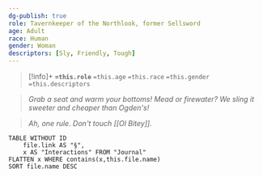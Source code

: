 ```yaml
---
dg-publish: true
role: Tavernkeeper of the Northlook, former Sellsword
age: Adult
race: Human
gender: Woman
descriptors: [Sly, Friendly, Tough]
---
```


> [!info]+
> **`=this.role`**
> `=this.age` `=this.race` `=this.gender`
> `=this.descriptors`

> *Grab a seat and warm your bottoms! Mead or firewater? We sling it sweeter and cheaper than Ogden's!* 

> *Ah, one rule. Don't touch [[Ol Bitey]].*

```dataview
TABLE WITHOUT ID
	file.link AS "§", 
	x AS "Interactions" FROM "Journal"
FLATTEN x WHERE contains(x,this.file.name) 
SORT file.name DESC
```


